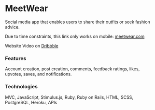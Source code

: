 # MeetWear  
Social media app that enables users to share their outfits or seek fashion advice.  
  
Due to time constraints, this link only works on mobile: [meetwear.com](https://meetwear.me/)  
  
Website Video on [Dribbble](https://dribbble.com/shots/22382110-MeetWear-Social-Media-App)  
   
### Features    
Account creation, post creation, comments, feedback ratings, likes, upvotes, saves, and notifications. 
  
### Technologies   
MVC, JavaScript, Stimulus.js, Ruby, Ruby on Rails, HTML, SCSS, PostgreSQL, Heroku, APIs  
   
